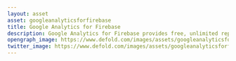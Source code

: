 ```yaml
---
layout: asset
asset: googleanalyticsforfirebase
title: Google Analytics for Firebase
description: Google Analytics for Firebase provides free, unlimited reporting on distinct events. The SDK automatically captures certain key events and user properties, and you can define your own custom events to measure the things that uniquely matter to your game.
opengraph_image: https://www.defold.com/images/assets/googleanalyticsforfirebase-thumb.png
twitter_image: https://www.defold.com/images/assets/googleanalyticsforfirebase-thumb.png
---
```

